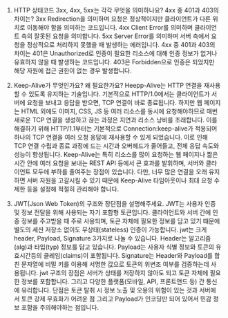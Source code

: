 1. HTTP 상태코드 3xx, 4xx, 5xx는 각각 무엇을 의미하나요? 4xx 중 401과 403의 차이는?
   3xx
   Redirection을 의미하며 요청은 정상적이지만 클라이언트가 다른 위치로 이동해야 함을 의미하는 코드입니다.
   4xx
   Client Error를 의미하며 클라이언트 측의 잘못된 요청을 의미합니다.
   5xx
   Server Error를 의미하며 서버 측에서 요청을 정상적으로 처리하지 못했을 때 발생하는 에러입니다.
   4xx 중 401과 403의 차이는 401은 Unauthorized로 인증이 필요한 리소스에 대해 인증 정보가 없거나 유효하지 않을 때 발생하는 코드입니다. 403은 Forbidden으로 인증은 되었지만 해당 자원에 접근 권한이 없는 경우 발생합니다.

2. Keep-Alive가 무엇인가요? 왜 필요한가요?
   Heepp-Alive는 HTTP 연결을 재사용할 수 있도록 유지하는 기술입니다. 기본적으로 HTTP/1.0에서는 클라이언트가 서버에 요청을 보내고 응답을 받으면, TCP 연결이 바로 종료됩니다. 하지만 웹 페이지는 HTML 외에도 이미지, CSS, JS 등 여러 리소스를 동시에 요청해야하므로 매번 새로운 TCP 연결을 생성하고 끊는 과정은 지연과 리소스 낭비를 초래합니다. 이를 해결하기 위해 HTTP/1.1부터는 기본적으로 Connection:keep-alive가 적용되어 하나의 TCP 연결을 여러 오청 응답에 재사용할 수 있게 되었습니다. 이로 인해 TCP 연결 수립과 종료 과정에 드는 시간과 오버헤드가 줄어들고, 전체 응답 속도와 성능이 향상됩니다.
   Keep-Alive는 특히 리소스를 많이 요청하는 웹 페이지나 짧은 시간 안에 여러 요청을 보내는 REST API 등에서 큰 효과를 발휘하며, 서버와 클라이언트 모두에 부하를 줄여주는 장점이 있습니다. 다만, 너무 많은 연결을 오래 유지하면 서버 자원을 고갈시킬 수 있기 때문에 Keep-Alive 타임아웃이나 최대 요청 수 제한 등을 설정해 적절히 관리해야 합니다.

3. JWT(Json Web Token)의 구조와 장단점을 설명해주세요.
   JWT는 사용자 인증 및 정보 전달을 위해 사용되는 자기 포함형 토큰입니다. 클라이언트와 서버 간에 인증 정보를 주고받을 때 주로 사용되며, 토큰 자체에 필요한 정보를 담고 있기 떄문에 별도의 세션 저장소 없이도 무상태(stateless) 인증이 가능합니다.
   jwt는 크게 header, Payload, Signature 3가지로 나눌 수 있습니다. Header는 알고리즘(alg)과 타입(typ) 정보를 담고 있습니다. Payload는 사용자 식별 정보와 토큰의 유효시간등의 클레임(claims)이 포함됩니다. Signature는 Header와 Payload를 합친 문자열에 비밀 키를 이용해 서명한 값으로 토큰의 위변조 여부를 검증하는데 사용됩니다.
   jwt 구조의 장점은 서버가 상태를 저장하지 않아도 되고 토큰 자체에 필요한 정보를 포함합니다. 그리고 다양한 플랫폼(모바일, API, 프론트앤드 등) 간 통신에 유리합니다.
   단점은 토큰 탈취 시 정보 노출 및 오용의 위험이 있는 것과 서버에서 토큰 강제 무효화가 어려운 점 그리고 Payload가 인코딩만 되어 있어서 민감 정보 포함을 주의해야하는 점입니다.

